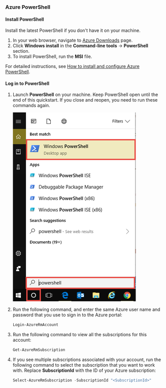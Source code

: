 ### Azure PowerShell

#### Install PowerShell
Install the latest PowerShell if you don't have it on your machine. 

1. In your web browser, navigate to [Azure Downloads](https://azure.microsoft.com/downloads/) page. 
2. Click **Windows install** in the **Command-line tools** -> **PowerShell** section. 
3. To install PowerShell, run the **MSI** file. 

For detailed instructions, see [How to install and configure Azure PowerShell](/powershell/azure/install-azurerm-ps). 

#### Log in to PowerShell

1. Launch **PowerShell** on your machine. Keep PowerShell open until the end of this quickstart. If you close and reopen, you need to run these commands again.

    ![Launch PowerShell](media/data-factory-quickstart-prerequisites-2/search-powershell.png)
1. Run the following command, and enter the same Azure user name and password that you use to sign in to the Azure portal:
       
    ```powershell
    Login-AzureRmAccount
    ```        
2. Run the following command to view all the subscriptions for this account:

    ```powershell
    Get-AzureRmSubscription
    ```
3. If you see multiple subscriptions associated with your account, run the following command to select the subscription that you want to work with. Replace **SubscriptionId** with the ID of your Azure subscription:

    ```powershell
    Select-AzureRmSubscription -SubscriptionId "<SubscriptionId>"   	
    ```
